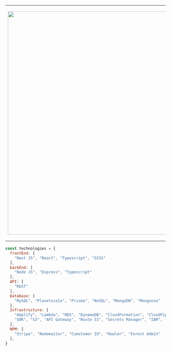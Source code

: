<table>
  <tr>
    <td width="700">
 
<img width="700" src="https://64.media.tumblr.com/90d447fad5955852bb4b654211b90f0a/tumblr_n24o91zhK01s0t69oo1_500.gifv"></img>

  </td>
  <td valign="top" width="700">
    <br />

  <p>🖤 🖤 🖤&nbsp;&nbsp;conjuring digital magic with my heart</p>
🔮&nbsp;more info about me but <a href="https://taylorlaughl.in" target="_blank">fancy</a>
<p>☕&nbsp;creator of <a href="https://cozypunk.io" target="_blank">cozyPunk</a></p>

  </td>
  </tr>
</table>


```javascript
const technologies = {
  frontEnd: [
    "Next JS", "React", "Typescript", "SCSS"
  ],
  backEnd: [
    "Node JS", "Express", "Typescript"
  ],
  API: [
    "REST"
  ],
  Database: [
    "MySQL", "Planetscale", "Prisma", "NoSQL", "MongoDB", "Mongoose" 
  ],
  Infrastructure: [
    "Amplify", "Lambda", "RDS", "DynamoDB", "CloudFormation", "CloudPipeline", "CloudFront", "CloudWatch", "CDK",
    "SDK", "S3", "API Gateway", "Route 53", "Secrets Manager", "IAM", "KMS", "Vercel"
  ],
  NPM: [
    "Stripe", "Nodemailer", "Cumstomer IO", "Howler", "Forest Admin"
  ], 
}
```
